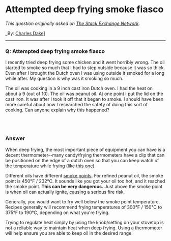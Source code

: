 ﻿# Attempted deep frying smoke fiasco

_This question originally asked on [The Stack Exchange Network](https://cooking.stackexchange.com/q/103367)._

_By: [Charles Dake](https://cooking.stackexchange.com/u/79411)]
<br><hr>
### Q: Attempted deep frying smoke fiasco
<p>I recently tried deep frying some chicken and it went horribly wrong. The oil started to smoke so much that I had to step outside because it was so thick. Even after I brought the Dutch oven I was using outside it smoked for a long while after. My question is why was it smoking so much.</p>

<p>The oil was cooking in a 9 inch cast iron Dutch oven. I had the heat on about a 9 (out of 10). The oil was peanut oil. At one point I put the lid on the cast iron. It was after I took it off that it began to smoke. I should have been more careful about how I researched the safety of doing this sort of cooking. Can anyone explain why this happened?</p>

<br><br>
### Answer 
<p>When deep frying, the most important piece of equipment you can have is a decent thermometer--many candy/frying thermometers have a clip that can be positioned on the edge of a dutch oven so that you can keep watch of the temperature while frying (like <a href="https://i.sstatic.net/v5h7b.png" rel="noreferrer">this one</a>).</p>

<p>Different oils have different <a href="https://anovaculinary.com/the-anova-overview-to-cooking-oils-smoke-points/" rel="noreferrer">smoke points</a>. For refined peanut oil, the smoke point is 450°F / 232°C. It sounds like you got your oil too hot, and it reached the smoke point. <strong>This can be very dangerous.</strong> Just above the smoke point is when oil can actually ignite, causing a serious fire risk.</p>

<p>Generally, you would want to fry well below the smoke point temperature. Recipes generally will recommend frying temperatures of 300°F / 150°C to 375°F to 190°C, depending on what you're frying. </p>

<p>Trying to regulate heat simply by using the knob/setting on your stovetop is not a reliable way to maintain heat when deep frying. Using a thermometer will help ensure you are able to keep oil in the desired range. </p>

